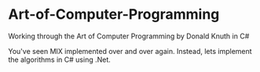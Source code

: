 Art-of-Computer-Programming
===========================

Working through the Art of Computer Programming by Donald Knuth in C#

You've seen MIX implemented over and over again. Instead, lets implement the algorithms in C# using .Net.

